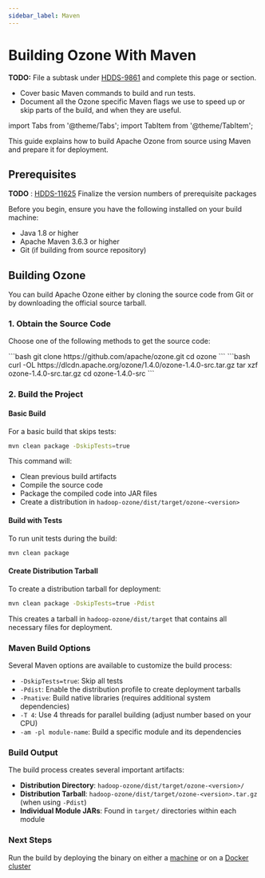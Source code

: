 ```yaml
---
sidebar_label: Maven
---
```


# Building Ozone With Maven

**TODO:** File a subtask under [HDDS-9861](https://issues.apache.org/jira/browse/HDDS-9861) and complete this page or section.

- Cover basic Maven commands to build and run tests.
- Document all the Ozone specific Maven flags we use to speed up or skip parts of the build, and when they are useful.

import Tabs from '@theme/Tabs';
import TabItem from '@theme/TabItem';

This guide explains how to build Apache Ozone from source using Maven and prepare it for deployment.

## Prerequisites

**TODO** : [HDDS-11625](https://issues.apache.org/jira/browse/HDDS-11625) Finalize the version numbers of prerequisite packages

Before you begin, ensure you have the following installed on your build machine:

- Java 1.8 or higher
- Apache Maven 3.6.3 or higher
- Git (if building from source repository)

## Building Ozone

You can build Apache Ozone either by cloning the source code from Git or by downloading the official source tarball.

### 1. Obtain the Source Code

Choose one of the following methods to get the source code:

<Tabs>
  <TabItem value="Git" label="Git" default>
    ```bash
    git clone https://github.com/apache/ozone.git
    cd ozone
    ```
  </TabItem>
  <TabItem value="Tarball" label="Tarball">
    ```bash
    curl -OL https://dlcdn.apache.org/ozone/1.4.0/ozone-1.4.0-src.tar.gz
    tar xzf ozone-1.4.0-src.tar.gz
    cd ozone-1.4.0-src
    ```
  </TabItem>
</Tabs>

### 2. Build the Project

#### Basic Build

For a basic build that skips tests:

```bash
mvn clean package -DskipTests=true
```

This command will:

- Clean previous build artifacts
- Compile the source code
- Package the compiled code into JAR files
- Create a distribution in `hadoop-ozone/dist/target/ozone-<version>`

#### Build with Tests

To run unit tests during the build:

```bash
mvn clean package
```

#### Create Distribution Tarball

To create a distribution tarball for deployment:

```bash
mvn clean package -DskipTests=true -Pdist
```

This creates a tarball in `hadoop-ozone/dist/target` that contains all necessary files for deployment.

### Maven Build Options

Several Maven options are available to customize the build process:

- `-DskipTests=true`: Skip all tests
- `-Pdist`: Enable the distribution profile to create deployment tarballs
- `-Pnative`: Build native libraries (requires additional system dependencies)
- `-T 4`: Use 4 threads for parallel building (adjust number based on your CPU)
- `-am -pl module-name`: Build a specific module and its dependencies

### Build Output

The build process creates several important artifacts:

- **Distribution Directory**: `hadoop-ozone/dist/target/ozone-<version>/`
- **Distribution Tarball**: `hadoop-ozone/dist/target/ozone-<version>.tar.gz` (when using `-Pdist`)
- **Individual Module JARs**: Found in `target/` directories within each module

### Next Steps

Run the build by deploying the binary on either a [machine](../../05-administrator-guide/01-installation/03-installing-binaries.md) or on a [Docker cluster](../../08-developer-guide/02-run/02-docker-compose.md)

